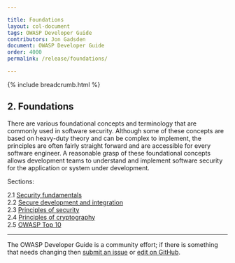 ```yaml
---

title: Foundations
layout: col-document
tags: OWASP Developer Guide
contributors: Jon Gadsden
document: OWASP Developer Guide
order: 4000
permalink: /release/foundations/

---
```


{% include breadcrumb.html %}

## 2. Foundations

There are various foundational concepts and terminology that are commonly used in software security.
Although some of these concepts are based on heavy-duty theory and can be complex to implement,
the principles are often fairly straight forward and are accessible for every software engineer.
A reasonable grasp of these foundational concepts allows development teams to understand and implement
software security for the application or system under development.

Sections:

2.1 [Security fundamentals](01-security-fundamentals.md)  
2.2 [Secure development and integration](02-secure-development.md)  
2.3 [Principles of security](03-security-principles.md)  
2.4 [Principles of cryptography](04-crypto-principles.md)  
2.5 [OWASP Top 10](05-top-ten.md)  

----

The OWASP Developer Guide is a community effort; if there is something that needs changing
then [submit an issue][issue0400] or [edit on GitHub][edit0400].

[edit0400]: https://github.com/OWASP/www-project-developer-guide/blob/main/draft/04-foundations/toc.md
[issue0400]: https://github.com/OWASP/www-project-developer-guide/issues/new?labels=enhancement&template=request.md&title=Update:%2004-foundations/00-toc
